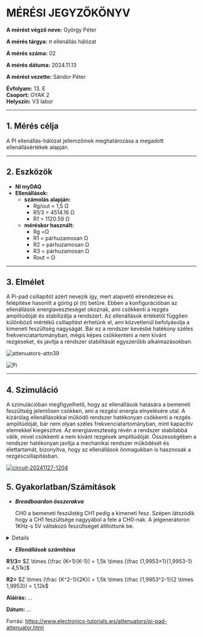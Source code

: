 
# MÉRÉSI JEGYZŐKÖNYV

**A mérést végző neve:** György Péter

**A mérés tárgya:** $\displaystyle \pi$  ellenállás hálózat

**A mérés száma:**  02

**A mérés dátuma:**  2024.11.13 

**A mérést vezette:** Sándor Péter  

**Évfolyam:** 13. E  
**Csoport:** GYAK 2  
**Helyszín:**   V3 labor

---

## 1. Mérés célja
A PI ellenállás-hálózat jellemzőinek meghatározása a megadott ellenállásértékek alapján.

---

## 2. Eszközök 
- **NI myDAQ** 
- **Ellenállások:**
  - **számolás alapján:**
    - Rg/out = 1,5 Ω
    - R1/3 = 4514.16 Ω
    - R1 = 1120.59 Ω
  - **méréskor használt:**
    - Rg =Ω
    - R1 = párhuzamosan  Ω
    - R2 = párhuzamosan  Ω
    - R3 = párhuzamosan  Ω
    - Rout =  Ω
 
---

## 3. Elmélet

A Pi-pad csillapítót azért nevezik így, mert alapvető elrendezése és felépítése hasonlít a görög pi (π) betűre. Ebben a konfigurációban az ellenállások energiaveszteséget okoznak, ami csökkenti a rezgés amplitúdóját és stabilizálja a rendszert. Az ellenállások értékétől függően különböző mértékű csillapítást érhetünk el, ami közvetlenül befolyásolja a kimeneti feszültség nagyságát. Bár ez a rendszer kevésbé hatékony széles frekvenciatartományban, mégis képes csökkenteni a nem kívánt rezgéseket, és javítja a rendszer stabilitását egyszerűbb alkalmazásokban.

![attenuators-attn39](https://github.com/user-attachments/assets/b8cbdfca-ee9c-4d19-97e2-3ee155769aba)


![Pi](https://github.com/user-attachments/assets/95e4a821-77a8-4a7e-a232-541bf97f85b0)


---

## 4. Szimuláció
A szimulációban megfigyelhető, hogy az ellenállások hatására a bemeneti feszültség jelentősen csökken, ami a rezgési energia elnyelésére utal. A kizárólag ellenállásokkal működő rendszer hatékonyan csökkenti a rezgés amplitúdóját, bár nem olyan széles frekvenciatartományban, mint kapacitív elemekkel kiegészítve. Az energiaveszteség révén a rendszer stabilabbá válik, mivel csökkenti a nem kívánt rezgések amplitúdóját. Összességében a rendszer hatékonyan javítja a mechanikai rendszer működését és élettartamát, bizonyítva, hogy az ellenállások önmagukban is hasznosak a rezgéscsillapításban.

<a href="https://tinyurl.com/27zr42a8" target="_blank">
  
![circuit-20241127-1204](https://github.com/user-attachments/assets/aede68db-8bc8-4f6e-b271-54708c6c6334)

</a>

## 5. Gyakorlatban/Számítások

- ***Breadboardon összerakva***
  
  CH0 a bemeneti feszülstég CH1 pedig a kimeneti fesz. Szépen látszódik hogy a CH1 feszültsége nagyyábol a fele a CH0-nak.
  A jelgenerátoron 1KHz-s 5V váltakozó feszültséget állítottunk be.
<details>

</details>

- ***Ellenállások számítása***

**R1/3=** $Z \times (\frac {K+1}{K-1}) = 1,5k \times (\frac {1,9953+1}{1,9953-1} = 4,51k)$

**R2=** $Z \times (\frac {K^2-1}{2K}) = 1,5k \times (\frac {1,9953^2-1}{2 \times 1,9953}) = 1,12k$

**Aláírás:** ...

**Dátum:** ...

Forrás: https://www.electronics-tutorials.ws/attenuators/pi-pad-attenuator.html
